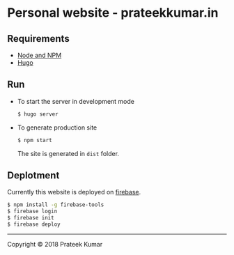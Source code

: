 # Personal website - prateekkumar.in

## Requirements

* [Node and NPM](https://nodejs.org/en/)
* [Hugo](https://gohugo.io/)

## Run

* To start the server in development mode
  ```sh
  $ hugo server
  ```
* To generate production site
  ```sh
  $ npm start
  ```
  The site is generated in `dist` folder.

## Deplotment

Currently this website is deployed on [firebase](https://firebase.google.com).

```sh
$ npm install -g firebase-tools
$ firebase login
$ firebase init
$ firebase deploy
```

---
Copyright &copy; 2018 Prateek Kumar
